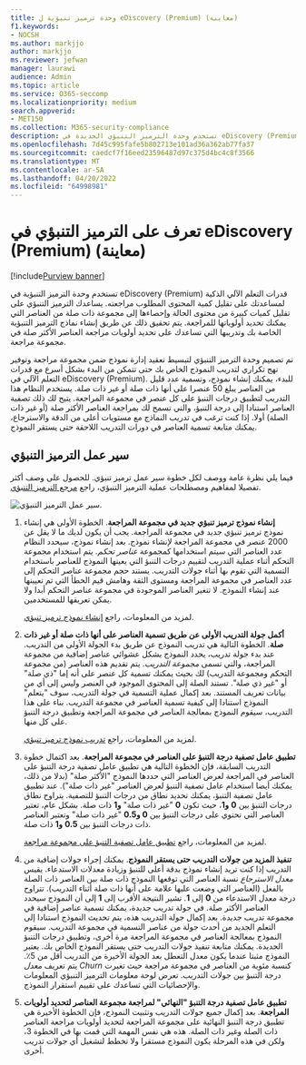```yaml
---
title: وحدة ترميز تنبؤية ل eDiscovery (Premium) (معاينة)
f1.keywords:
- NOCSH
ms.author: markjjo
author: markjjo
ms.reviewer: jefwan
manager: laurawi
audience: Admin
ms.topic: article
ms.service: O365-seccomp
ms.localizationpriority: medium
search.appverid:
- MET150
ms.collection: M365-security-compliance
description: تستخدم وحدة الترميز التنبؤي الجديدة في eDiscovery (Premium) التعلم الآلي لتحليل العناصر في مجموعة مراجعة للتنبؤ بالعناصر ذات الصلة بحالتك أو التحقيق.
ms.openlocfilehash: 7d45c995fafe5b802713e101ad36a362ab77fa37
ms.sourcegitcommit: caedcf7f16eed23596487d97c375d4bc4c8f3566
ms.translationtype: MT
ms.contentlocale: ar-SA
ms.lasthandoff: 04/20/2022
ms.locfileid: "64998981"
---
```

# <a name="learn-about-predictive-coding-in-ediscovery-premium-preview"></a>تعرف على الترميز التنبؤي في eDiscovery (Premium) (معاينة)

[!include[Purview banner](../includes/purview-rebrand-banner.md)]

تستخدم وحدة الترميز التنبؤية في eDiscovery (Premium) قدرات التعلم الآلي الذكية لمساعدتك على تقليل كمية المحتوى المطلوب مراجعته. يساعدك الترميز التنبؤي على تقليل كميات كبيرة من محتوى الحالة وإحصاءها إلى مجموعة ذات صلة من العناصر التي يمكنك تحديد أولوياتها للمراجعة. يتم تحقيق ذلك عن طريق إنشاء نماذج الترميز التنبؤية الخاصة بك وتدريبها التي تساعدك على تحديد أولويات مراجعة العناصر الأكثر صلة في مجموعة مراجعة.

تم تصميم وحدة الترميز التنبؤي لتبسيط تعقيد إدارة نموذج ضمن مجموعة مراجعة وتوفير نهج تكراري لتدريب النموذج الخاص بك حتى تتمكن من البدء بشكل أسرع مع قدرات التعلم الآلي في eDiscovery (Premium). للبدء، يمكنك إنشاء نموذج، وتسمية عدد قليل من العناصر يبلغ 50 عنصرا على أنها ذات صلة أو غير ذات صلة. يستخدم النظام هذا التدريب لتطبيق درجات التنبؤ على كل عنصر في مجموعة المراجعة. يتيح لك ذلك تصفية العناصر استنادا إلى درجة التنبؤ، والتي تسمح لك بمراجعة العناصر الأكثر صلة (أو غير ذات الصلة) أولا. إذا كنت ترغب في تدريب النماذج مع مستويات أعلى من الدقة والاسترجاع، يمكنك متابعة تسمية العناصر في دورات التدريب اللاحقة حتى يستقر النموذج.  

## <a name="the-predictive-coding-workflow"></a>سير عمل الترميز التنبؤي

فيما يلي نظرة عامة ووصف لكل خطوة سير عمل ترميز تنبؤي. للحصول على وصف أكثر تفصيلا لمفاهيم ومصطلحات عملية الترميز التنبؤي، راجع [مرجع الترميز التنبؤي](predictive-coding-reference.md).

![سير عمل الترميز التنبؤي.](..\media\PredictiveCodingWorkflow.png)

1. **إنشاء نموذج ترميز تنبؤي جديد في مجموعة المراجعة**. الخطوة الأولى هي إنشاء نموذج ترميز تنبؤي جديد في مجموعة المراجعة. يجب أن يكون لديك ما لا يقل عن 2000 عنصر في مجموعة المراجعة لإنشاء نموذج. بعد إنشاء نموذج، سيحدد النظام عدد العناصر التي سيتم استخدامها كمجموعة *عناصر تحكم*. يتم استخدام مجموعة التحكم أثناء عملية التدريب لتقييم درجات التنبؤ التي يعينها النموذج للعناصر باستخدام التسمية التي تقوم بها أثناء جولات التدريب. يستند حجم مجموعة عناصر التحكم إلى عدد العناصر في مجموعة المراجعة ومستوى الثقة وهامش قيم الخطأ التي تم تعيينها عند إنشاء النموذج. لا تتغير العناصر الموجودة في مجموعة عناصر التحكم أبدا ولا يمكن تعريفها للمستخدمين.

   لمزيد من المعلومات، راجع [إنشاء نموذج ترميز تنبؤي](predictive-coding-create-model.md).

2. **أكمل جولة التدريب الأولى عن طريق تسمية العناصر على أنها ذات صلة أو غير ذات صلة**. الخطوة التالية هي تدريب النموذج عن طريق بدء الجولة الأولى من التدريب. عند بدء جولة تدريب، يحدد النموذج بشكل عشوائي عناصر إضافية من مجموعة المراجعة، والتي تسمى *مجموعة التدريب*. يتم تقديم هذه العناصر (من مجموعة التحكم ومجموعة التدريب) لك بحيث يمكنك تسمية كل عنصر على أنه إما "ذي صلة" أو "غير ذي صلة". تستند الصلة إلى المحتوى الموجود في العنصر وليس إلى أي من بيانات تعريف المستند. بعد إكمال عملية التسمية في جولة التدريب، سوف "يتعلم" النموذج استنادا إلى كيفية تسمية العناصر في مجموعة التدريب. بناء على هذا التدريب، سيقوم النموذج بمعالجة العناصر في مجموعة المراجعة وتطبيق درجة التنبؤ على كل منها.

   لمزيد من المعلومات، راجع [تدريب نموذج ترميز تنبؤي](predictive-coding-train-model.md).

3. **تطبيق عامل تصفية درجة التنبؤ على العناصر في مجموعة المراجعة**. بعد اكتمال خطوة التدريب السابقة، فإن الخطوة التالية هي تطبيق عامل تصفية درجة التنبؤ على العناصر في المراجعة لعرض العناصر التي حددها النموذج "الأكثر صلة" (بدلا من ذلك، يمكنك أيضا استخدام عامل تصفية التنبؤ لعرض العناصر "غير ذات صلة"). عند تطبيق عامل تصفية التنبؤ، يمكنك تحديد نطاق من درجات التنبؤ للتصفية. يتراوح نطاق درجات التنبؤ بين **0** **و1**، حيث تكون **0** "غير ذات صلة" **و1** ذات صلة. بشكل عام، تعتبر العناصر التي تحتوي على  درجات التنبؤ بين **0 و0.5** "غير ذات صلة" وتعتبر العناصر ذات درجات التنبؤ بين **0.5** **و1** ذات صلة.

   لمزيد من المعلومات، راجع [تطبيق عامل تصفية التنبؤ على مجموعة مراجعة](predictive-coding-apply-prediction-filter.md).

4. **تنفيذ المزيد من جولات التدريب حتى يستقر النموذج**. يمكنك إجراء جولات إضافية من التدريب إذا كنت تريد إنشاء نموذج بدقة أعلى للتنبؤ وزيادة معدلات الاستدعاء. يقيس *معدل الاسترجاع* نسبة العناصر التي توقعها النموذج ذات صلة بين العناصر ذات الصلة بالفعل (العناصر التي وضعت عليها علامة على أنها ذات صلة أثناء التدريب). تتراوح درجة معدل الاستدعاء من **0** إلى **1**. تشير النتيجة الأقرب إلى **1** إلى أن النموذج سيحدد العناصر الأكثر صلة. في جولة تدريب جديدة، يمكنك تسمية عناصر إضافية في مجموعة تدريب جديدة. بعد إكمال جولة التدريب هذه، يتم تحديث النموذج استنادا إلى التعلم الجديد من أحدث جولة من عناصر التسمية في مجموعة التدريب. سيقوم النموذج بمعالجة العناصر في مجموعة المراجعة مرة أخرى، وتطبيق درجات التنبؤ الجديدة. يمكنك متابعة تنفيذ جولات التدريب حتى يستقر النموذج الخاص بك. يعتبر النموذج مثبتا عندما يكون معدل التعطل بعد الجولة الأخيرة من التدريب أقل من 5٪. يتم تعريف *معدل Churn* كنسبة مئوية من العناصر في مجموعة مراجعة حيث تغيرت درجة التنبؤ بين جولات التدريب. تعرض لوحة معلومات الترميز التنبؤي المعلومات والإحصائيات التي تساعدك على تقييم استقرار النموذج.

5. **تطبيق عامل تصفية درجة التنبؤ "النهائي" لمراجعة مجموعة العناصر لتحديد أولويات المراجعة**. بعد إكمال جميع جولات التدريب وتثبيت النموذج، فإن الخطوة الأخيرة هي تطبيق درجة التنبؤ النهائية على مجموعة المراجعة لتحديد أولويات مراجعة العناصر ذات الصلة وغير ذات الصلة. هذه هي نفس المهمة التي قمت بها في الخطوة 3، ولكن في هذه المرحلة يكون النموذج مستقرا ولا تخطط لتشغيل أي جولات تدريب أخرى.
